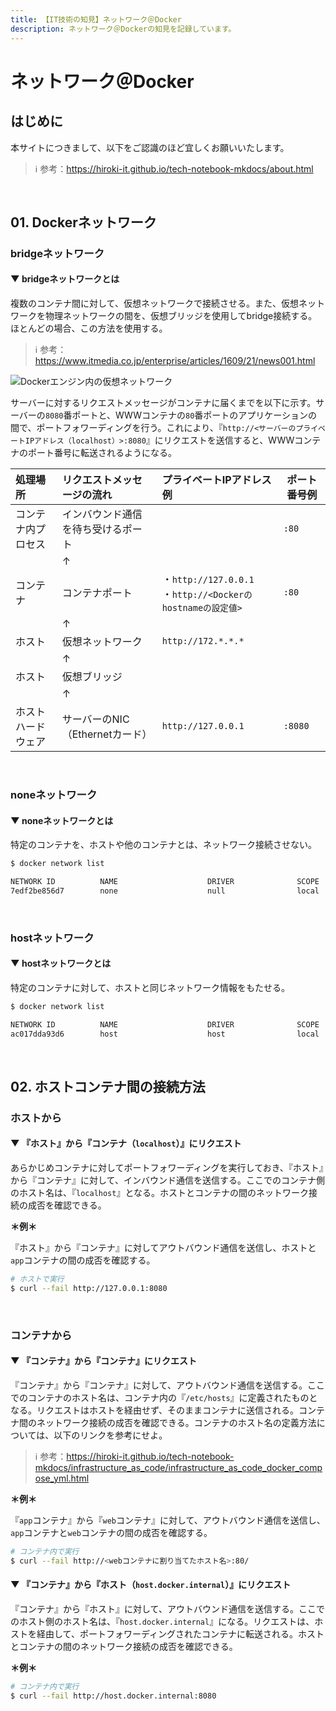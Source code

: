 ```yaml
---
title: 【IT技術の知見】ネットワーク＠Docker
description: ネットワーク＠Dockerの知見を記録しています。
---
```


# ネットワーク＠Docker

## はじめに

本サイトにつきまして、以下をご認識のほど宜しくお願いいたします。

> ℹ️ 参考：https://hiroki-it.github.io/tech-notebook-mkdocs/about.html

<br>


## 01. Dockerネットワーク

### bridgeネットワーク

#### ▼ bridgeネットワークとは

複数のコンテナ間に対して、仮想ネットワークで接続させる。また、仮想ネットワークを物理ネットワークの間を、仮想ブリッジを使用してbridge接続する。ほとんどの場合、この方法を使用する。

> ℹ️ 参考：https://www.itmedia.co.jp/enterprise/articles/1609/21/news001.html

![Dockerエンジン内の仮想ネットワーク](https://raw.githubusercontent.com/hiroki-it/tech-notebook/master/images/Dockerエンジン内の仮想ネットワーク.jpg)

サーバーに対するリクエストメッセージがコンテナに届くまでを以下に示す。サーバーの```8080```番ポートと、WWWコンテナの```80```番ポートのアプリケーションの間で、ポートフォワーディングを行う。これにより、『```http://<サーバーのプライベートIPアドレス（localhost）>:8080```』にリクエストを送信すると、WWWコンテナのポート番号に転送されるようになる。

| 処理場所            | リクエストメッセージの流れ              | プライベートIPアドレス例                                                  | ポート番号例 |
| :----------------- | :--------------------------------- |:---------------------------------------------------------------| ------------ |
| コンテナ内プロセス    | インバウンド通信を待ち受けるポート        |                                                                | ```:80```    |
|                    | ↑                                  |                                                                |              |
| コンテナ            | コンテナポート                        | ・```http://127.0.0.1```<br>・```http://<Dockerのhostnameの設定値>``` | ```:80```    |
|                    | ↑                                  |                                                                |              |
| ホスト              | 仮想ネットワーク                      | ```http://172.*.*.*```                                         |              |
|                    | ↑                                  |                                                                |              |
| ホスト              | 仮想ブリッジ                         |                                                                |              |
|                    | ↑                                  |                                                                |              |
| ホストハードウェア    | サーバーのNIC（Ethernetカード）       | ```http://127.0.0.1```                                         | ```:8080```  |

<br>

### noneネットワーク

#### ▼ noneネットワークとは

特定のコンテナを、ホストや他のコンテナとは、ネットワーク接続させない。


```bash
$ docker network list

NETWORK ID          NAME                    DRIVER              SCOPE
7edf2be856d7        none                    null                local
```

<br>


### hostネットワーク

#### ▼ hostネットワークとは

特定のコンテナに対して、ホストと同じネットワーク情報をもたせる。

```bash
$ docker network list

NETWORK ID          NAME                    DRIVER              SCOPE
ac017dda93d6        host                    host                local
```

<br>

## 02. ホストコンテナ間の接続方法

### ホストから

#### ▼ 『ホスト』から『コンテナ（```localhost```）』にリクエスト

あらかじめコンテナに対してポートフォワーディングを実行しておき、『ホスト』から『コンテナ』に対して、インバウンド通信を送信する。ここでのコンテナ側のホスト名は、『```localhost```』となる。ホストとコンテナの間のネットワーク接続の成否を確認できる。

**＊例＊**

『ホスト』から『コンテナ』に対してアウトバウンド通信を送信し、ホストと```app```コンテナの間の成否を確認する。

```bash
# ホストで実行
$ curl --fail http://127.0.0.1:8080
```

<br>

### コンテナから

#### ▼ 『コンテナ』から『コンテナ』にリクエスト

『コンテナ』から『コンテナ』に対して、アウトバウンド通信を送信する。ここでのコンテナのホスト名は、コンテナ内の『```/etc/hosts```』に定義されたものとなる。リクエストはホストを経由せず、そのままコンテナに送信される。コンテナ間のネットワーク接続の成否を確認できる。コンテナのホスト名の定義方法については、以下のリンクを参考にせよ。

> ℹ️ 参考：https://hiroki-it.github.io/tech-notebook-mkdocs/infrastructure_as_code/infrastructure_as_code_docker_compose_yml.html

**＊例＊**

『```app```コンテナ』から『```web```コンテナ』に対して、アウトバウンド通信を送信し、```app```コンテナと```web```コンテナの間の成否を確認する。

```bash
# コンテナ内で実行
$ curl --fail http://<webコンテナに割り当てたホスト名>:80/
```

#### ▼ 『コンテナ』から『ホスト（```host.docker.internal```）』にリクエスト

『コンテナ』から『ホスト』に対して、アウトバウンド通信を送信する。ここでのホスト側のホスト名は、『```host.docker.internal```』になる。リクエストは、ホストを経由して、ポートフォワーディングされたコンテナに転送される。ホストとコンテナの間のネットワーク接続の成否を確認できる。

**＊例＊**

```bash
# コンテナ内で実行
$ curl --fail http://host.docker.internal:8080
```

<br>
